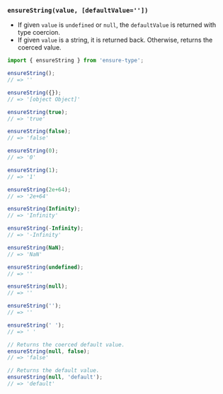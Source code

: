 ### `ensureString(value, [defaultValue=''])`

* If given `value` is `undefined` or `null`, the `defaultValue` is returned with type coercion.
* If given `value` is a string, it is returned back. Otherwise, returns the coerced value.

```js
import { ensureString } from 'ensure-type';

ensureString();
// => ''

ensureString({});
// => '[object Object]'

ensureString(true);
// => 'true'

ensureString(false);
// => 'false'

ensureString(0);
// => '0'

ensureString(1);
// => '1'

ensureString(2e+64);
// => '2e+64'

ensureString(Infinity);
// => 'Infinity'

ensureString(-Infinity);
// => '-Infinity'

ensureString(NaN);
// => 'NaN'

ensureString(undefined);
// => ''

ensureString(null);
// => ''

ensureString('');
// => ''

ensureString(' ');
// => ' '

// Returns the coerced default value.
ensureString(null, false);
// => 'false'

// Returns the default value.
ensureString(null, 'default');
// => 'default'
```
